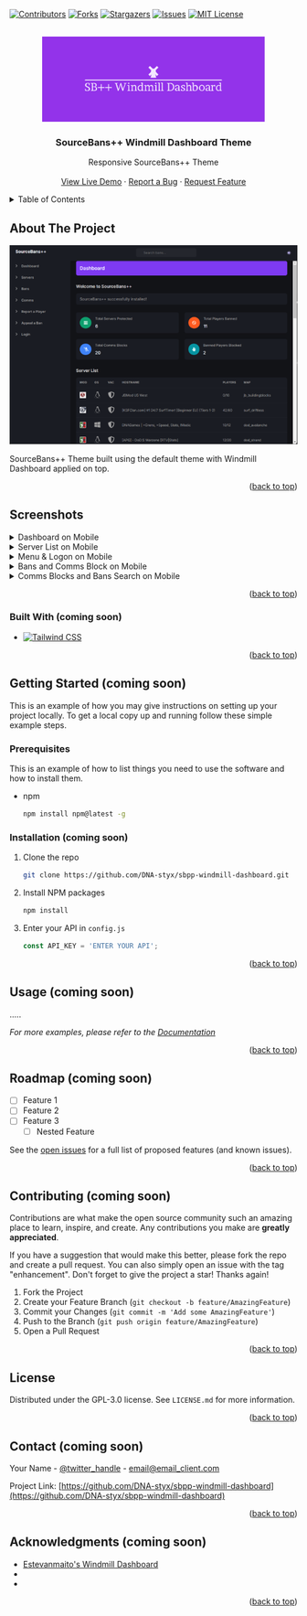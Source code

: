 <!-- Improved compatibility of back to top link: See: https://github.com/othneildrew/Best-README-Template/pull/73 -->
<a id="readme-top"></a>
<!--
*** Thanks for checking out the Best-README-Template. If you have a suggestion
*** that would make this better, please fork the repo and create a pull request
*** or simply open an issue with the tag "enhancement".
*** Don't forget to give the project a star!
*** Thanks again! Now go create something AMAZING! :D
-->



<!-- PROJECT SHIELDS -->
<!--
*** I'm using markdown "reference style" links for readability.
*** Reference links are enclosed in brackets [ ] instead of parentheses ( ).
*** See the bottom of this document for the declaration of the reference variables
*** for contributors-url, forks-url, etc. This is an optional, concise syntax you may use.
*** https://www.markdownguide.org/basic-syntax/#reference-style-links
-->
[![Contributors][contributors-shield]][contributors-url]
[![Forks][forks-shield]][forks-url]
[![Stargazers][stars-shield]][stars-url]
[![Issues][issues-shield]][issues-url]
[![MIT License][license-shield]][license-url]




<!-- PROJECT LOGO -->
<br />
<div align="center">
  <a href="https://github.com/DNA-styx/sbpp-windmill-dashboard">
    <img src="https://raw.githubusercontent.com/DNA-styx/SBPP-Windmill-Dashboard/main/assets/sbpp-windmill-dashboard-logo.png" alt="Sourcebans++ Windmill Dashboard Theme Logo" width="390" height="149">
  </a>

<h3 align="center">SourceBans++ Windmill Dashboard Theme</h3>

  <p align="center">
    Responsive SourceBans++ Theme
    <br />
    <br />
    <a href="https://sourcebans.dnagames.site/">View Live Demo</a>
    ·
    <a href="https://github.com/DNA-styx/sbpp-windmill-dashboard/issues/new?labels=bug">Report a Bug</a>
    ·
    <a href="https://github.com/DNA-styx/sbpp-windmill-dashboard/issues/new?labels=enhancement">Request Feature</a>
  </p>
</div>



<!-- TABLE OF CONTENTS -->
<details>
  <summary>Table of Contents</summary>
  <ol>
    <li>
      <a href="#about-the-project">About The Project</a>
      <ul>
        <li><a href="#built-with">Built With</a></li>
      </ul>
    </li>
    <li>
      <a href="#getting-started">Getting Started</a>
      <ul>
        <li><a href="#prerequisites">Prerequisites</a></li>
        <li><a href="#installation">Installation</a></li>
      </ul>
    </li>
    <li><a href="#usage">Usage</a></li>
    <li><a href="#roadmap">Roadmap</a></li>
    <li><a href="#contributing">Contributing</a></li>
    <li><a href="#license">License</a></li>
    <li><a href="#contact">Contact</a></li>
    <li><a href="#acknowledgments">Acknowledgments</a></li>
  </ol>
</details>



<!-- ABOUT THE PROJECT -->
## About The Project
<p align="center">
  <img src="https://raw.githubusercontent.com/DNA-styx/SBPP-Windmill-Dashboard/main/assets/screenshots/Screenshot_Desktop_Dashboard_Dark.png" >
</p>
SourceBans++ Theme built using the default theme with Windmill Dashboard applied on top.

<p align="right">(<a href="#readme-top">back to top</a>)</p>


<!-- Screen shots -->
## Screenshots
<details>
  <summary>Dashboard on Mobile</summary>
  <p>
    <img src="https://raw.githubusercontent.com/DNA-styx/SBPP-Windmill-Dashboard/main/assets/screenshots/Screenshot_Mobile_Dashboard_light.png" hspace="10" >
    <img src="https://raw.githubusercontent.com/DNA-styx/SBPP-Windmill-Dashboard/main/assets/screenshots/Screenshot_Mobile_Dashboard_Dark.png" hspace="10" >
</p>
</details>
<details>
  <summary>Server List on Mobile</summary>
  <p>
    <img src="https://raw.githubusercontent.com/DNA-styx/SBPP-Windmill-Dashboard/main/assets/screenshots/Screenshot_Mobile_Server_List_Dark.png" hspace="10" >
    <img src="https://raw.githubusercontent.com/DNA-styx/SBPP-Windmill-Dashboard/main/assets/screenshots/Screenshot_Mobile_Server_List _Dark_2.png" hspace="10" >
</p>
</details>
<details>
  <summary>Menu & Logon on Mobile</summary>
  <p>
    <img src="https://raw.githubusercontent.com/DNA-styx/SBPP-Windmill-Dashboard/main/assets/screenshots/Screenshot_Mobile_Menu_Light.png" hspace="10" >
    <img src="https://raw.githubusercontent.com/DNA-styx/SBPP-Windmill-Dashboard/main/assets/screenshots/Screenshot_Mobile_Login_Light.png" hspace="10" >
</p>
</details>
<details>
  <summary>Bans and Comms Block on Mobile</summary>
  <p>
    <img src="https://raw.githubusercontent.com/DNA-styx/SBPP-Windmill-Dashboard/main/assets/screenshots/Screenshot_Mobile_Bans_List_Dark.png" hspace="10" >
    <img src="https://raw.githubusercontent.com/DNA-styx/SBPP-Windmill-Dashboard/main/assets/screenshots/Screenshot_Mobile_Comms_Blocks_Light.png" hspace="10" >
  </p>
</details>
<details>
  <summary>Comms Blocks and Bans Search on Mobile</summary>
  <p>
    <img src="https://raw.githubusercontent.com/DNA-styx/SBPP-Windmill-Dashboard/main/assets/screenshots/Screenshot_Mobile_Comms_Blocks_Light.png" hspace="10" >
    <img src="https://raw.githubusercontent.com/DNA-styx/SBPP-Windmill-Dashboard/main/assets/screenshots/Screenshot_Mobile_Bans_Search_Light.png" hspace="10" >
</p>
</details>

<p align="right">(<a href="#readme-top">back to top</a>)</p>



<!-- Built with -->
### Built With (coming soon)

* [![Tailwind CSS][tailwindcss.com]][tailwindcss-url]


<p align="right">(<a href="#readme-top">back to top</a>)</p>



<!-- GETTING STARTED -->
## Getting Started (coming soon)

This is an example of how you may give instructions on setting up your project locally.
To get a local copy up and running follow these simple example steps.

### Prerequisites

This is an example of how to list things you need to use the software and how to install them.
* npm
  ```sh
  npm install npm@latest -g
  ```

### Installation (coming soon)

1. Clone the repo
   ```sh
   git clone https://github.com/DNA-styx/sbpp-windmill-dashboard.git
   ```
3. Install NPM packages
   ```sh
   npm install
   ```
4. Enter your API in `config.js`
   ```js
   const API_KEY = 'ENTER YOUR API';
   ```

<p align="right">(<a href="#readme-top">back to top</a>)</p>



<!-- USAGE EXAMPLES -->
## Usage (coming soon)

.....

_For more examples, please refer to the [Documentation](https://example.com)_

<p align="right">(<a href="#readme-top">back to top</a>)</p>



<!-- ROADMAP -->
## Roadmap (coming soon)

- [ ] Feature 1
- [ ] Feature 2
- [ ] Feature 3
    - [ ] Nested Feature

See the [open issues](https://github.com/DNA-styx/sbpp-windmill-dashboard/issues) for a full list of proposed features (and known issues).

<p align="right">(<a href="#readme-top">back to top</a>)</p>



<!-- CONTRIBUTING -->
## Contributing (coming soon)

Contributions are what make the open source community such an amazing place to learn, inspire, and create. Any contributions you make are **greatly appreciated**.

If you have a suggestion that would make this better, please fork the repo and create a pull request. You can also simply open an issue with the tag "enhancement".
Don't forget to give the project a star! Thanks again!

1. Fork the Project
2. Create your Feature Branch (`git checkout -b feature/AmazingFeature`)
3. Commit your Changes (`git commit -m 'Add some AmazingFeature'`)
4. Push to the Branch (`git push origin feature/AmazingFeature`)
5. Open a Pull Request

<p align="right">(<a href="#readme-top">back to top</a>)</p>



<!-- LICENSE -->
## License

Distributed under the GPL-3.0 license. See `LICENSE.md` for more information.

<p align="right">(<a href="#readme-top">back to top</a>)</p>



<!-- CONTACT -->
## Contact (coming soon)

Your Name - [@twitter_handle](https://twitter.com/twitter_handle) - email@email_client.com

Project Link: [https://github.com/DNA-styx/sbpp-windmill-dashboard](https://github.com/DNA-styx/sbpp-windmill-dashboard)

<p align="right">(<a href="#readme-top">back to top</a>)</p>



<!-- ACKNOWLEDGMENTS -->
## Acknowledgments (coming soon)

* [Estevanmaito's Windmill Dashboard](https://github.com/estevanmaito/windmill-dashboard)
* []()
* []()

<p align="right">(<a href="#readme-top">back to top</a>)</p>



<!-- MARKDOWN LINKS & IMAGES -->
<!-- https://www.markdownguide.org/basic-syntax/#reference-style-links -->
[contributors-shield]: https://img.shields.io/github/contributors/DNA-styx/sbpp-windmill-dashboard.svg?style=for-the-badge
[contributors-url]: https://github.com/DNA-styx/sbpp-windmill-dashboard/graphs/contributors
[forks-shield]: https://img.shields.io/github/forks/DNA-styx/sbpp-windmill-dashboard.svg?style=for-the-badge
[forks-url]: https://github.com/DNA-styx/sbpp-windmill-dashboard/network/members
[stars-shield]: https://img.shields.io/github/stars/DNA-styx/sbpp-windmill-dashboard.svg?style=for-the-badge
[stars-url]: https://github.com/DNA-styx/sbpp-windmill-dashboard/stargazers
[issues-shield]: https://img.shields.io/github/issues/DNA-styx/sbpp-windmill-dashboard.svg?style=for-the-badge
[issues-url]: https://github.com/DNA-styx/sbpp-windmill-dashboard/issues
[license-shield]: https://img.shields.io/github/license/DNA-styx/sbpp-windmill-dashboard.svg?style=for-the-badge
[license-url]: https://github.com/DNA-styx/sbpp-windmill-dashboard/blob/master/LICENSE.txt
[tailwindcss.com]: https://img.shields.io/badge/Tailwind_CSS-38B2AC?style=for-the-badge&logo=tailwind-css&logoColor=white
[tailwindcss-url]: https://tailwindcss.com 
